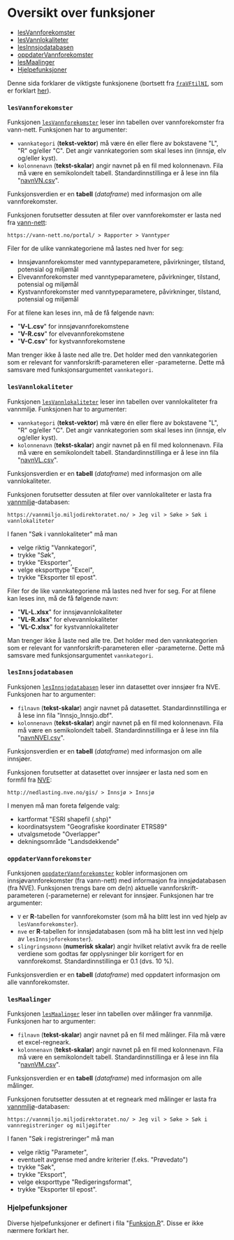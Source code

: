 # Oversikt over funksjoner

-   <a href="#lesvannforekomster" id="toc-lesvannforekomster">lesVannforekomster</a>
-   <a href="#lesvannlokaliteter" id="toc-lesvannlokaliteter">lesVannlokaliteter</a>
-   <a href="#lesinnsjodatabasen" id="toc-lesinnsjodatabasen">lesInnsjodatabasen</a>
-   <a href="#oppdatervannforekomster" id="toc-oppdatervannforekomster">oppdaterVannforekomster</a>
-   <a href="#lesmaalinger" id="toc-lesmaalinger">lesMaalinger</a>
-   <a href="#hjelpefunksjoner" id="toc-hjelpefunksjoner">Hjelpefunksjoner</a>

Denne sida forklarer de viktigste funksjonene (bortsett fra [`fraVFtilNI`](Dbehandl.R), som er forklart [her](forklar.md)).



### `lesVannforekomster` 

Funksjonen [`lesVannforekomster`](Vannfork.R) leser inn tabellen over vannforekomster fra vann-nett.
Funksjonen har to argumenter:

* `vannkategori` (**tekst-vektor**) må være én eller flere av bokstavene "L", "R" og/eller "C". Det angir vannkategorien som skal leses inn (innsjø, elv og/eller kyst).
* `kolonnenavn` (**tekst-skalar**) angir navnet på en fil med kolonnenavn. Fila må være en semikolondelt tabell. Standardinnstillinga er å lese inn fila "[navnVN.csv](navnVN.csv)".

Funksjonsverdien er en **tabell** (_dataframe_) med informasjon om alle vannforekomster.

Funksjonen forutsetter dessuten at filer over vannforekomster er lasta ned fra [vann-nett](https://vann-nett.no/portal/):

`https://vann-nett.no/portal/ > Rapporter > Vanntyper`

Filer for de ulike vannkategoriene må lastes ned hver for seg:

- Innsjøvannforekomster med vanntypeparametere, påvirkninger, tilstand, potensial og miljømål
- Elvevannforekomster   med vanntypeparametere, påvirkninger, tilstand, potensial og miljømål
- Kystvannforekomster   med vanntypeparametere, påvirkninger, tilstand, potensial og miljømål

For at filene kan leses inn, må de få følgende navn:

- "**V-L.csv**" for innsjøvannforekomstene
- "**V-R.csv**" for elvevannforekomstene
- "**V-C.csv**" for kystvannforekomstene

Man trenger ikke å laste ned alle tre. Det holder med den vannkategorien som er relevant for vannforskrift-parameteren eller -parameterne.
Dette må samsvare med funksjonsargumentet `vannkategori`.



### `lesVannlokaliteter`

Funksjonen [`lesVannlokaliteter`](Vannfork.R) leser inn tabellen over vannlokaliteter fra vannmiljø.
Funksjonen har to argumenter:

* `vannkategori` (**tekst-vektor**) må være én eller flere av bokstavene "L", "R" og/eller "C". Det angir vannkategorien som skal leses inn (innsjø, elv og/eller kyst).
* `kolonnenavn` (**tekst-skalar**) angir navnet på en fil med kolonnenavn. Fila må være en semikolondelt tabell. Standardinnstillinga er å lese inn fila "[navnVL.csv](navnVL.csv)".

Funksjonsverdien er en **tabell** (_dataframe_) med informasjon om alle vannlokaliteter.

Funksjonen forutsetter dessuten at filer over vannlokaliteter er lasta fra [vannmiljø](https://vannmiljo.miljodirektoratet.no/)-databasen:

`https://vannmiljo.miljodirektoratet.no/ > Jeg vil > Søke > Søk i vannlokaliteter`

I fanen "Søk i vannlokaliteter" må man

- velge riktig "Vannkategori",
- trykke "Søk",
- trykke "Eksporter",
- velge eksporttype "Excel",
- trykke "Eksporter til epost".

Filer for de like vannkategoriene må lastes ned hver for seg. 
For at filene kan leses inn, må de få følgende navn:

- "**VL-L.xlsx**" for innsjøvannlokaliteter
- "**VL-R.xlsx**" for elvevannlokaliteter
- "**VL-C.xlsx**" for kystvannlokaliteter

Man trenger ikke å laste ned alle tre. Det holder med den vannkategorien som er relevant for vannforskrift-parameteren eller -parameterne.
Dette må samsvare med funksjonsargumentet `vannkategori`.



### `lesInnsjodatabasen` 

Funksjonen [`lesInnsjodatabasen`](Vannfork.R) leser inn datasettet over innsjøer fra NVE.
Funksjonen har to argumenter:

* `filnavn` (**tekst-skalar**) angir navnet på datasettet. Standardinnstillinga er å lese inn fila "Innsjo_Innsjo.dbf".
* `kolonnenavn` (**tekst-skalar**) angir navnet på en fil med kolonnenavn. Fila må være en semikolondelt tabell. Standardinnstillinga er å lese inn fila "[navnNVEl.csv](navnNVEl.csv)".

Funksjonsverdien er en **tabell** (_dataframe_) med informasjon om alle innsjøer.

Funksjonen forutsetter at datasettet over innsjøer er lasta ned som en formfil fra [NVE](http://nedlasting.nve.no/gis/):

`http://nedlasting.nve.no/gis/ > Innsjø > Innsjø`

I menyen må man foreta følgende valg:

- kartformat "ESRI shapefil (.shp)"
- koordinatsystem "Geografiske koordinater ETRS89"
- utvalgsmetode "Overlapper"
- dekningsområde "Landsdekkende"



### `oppdaterVannforekomster`

Funksjonen [`oppdaterVannforekomster`](Vannfork.R) kobler informasjonen om innsjøvannforekomster (fra vann-nett) med informasjon fra innsjødatabasen (fra NVE). Funksjonen trengs bare om de(n) aktuelle vannforskrift-parameteren (-parameterne) er relevant for innsjøer. Funksjonen har tre argumenter:

* `V` er **R**-tabellen for vannforekomster (som må ha blitt lest inn ved hjelp av `lesVannforekomster`).
* `nve` er **R**-tabellen for innsjødatabasen (som må ha blitt lest inn ved hjelp av `lesInnsjoforekomster`).
* `slingringsmonn` (**numerisk skalar**) angir hvilket relativt avvik fra de reelle verdiene som godtas før opplysninger blir korrigert for en vannforekomst. Standardinnstillinga er 0.1 (dvs. 10 %).

Funksjonsverdien er en **tabell** (_dataframe_) med oppdatert informasjon om alle vannforekomster.



### `lesMaalinger`

Funksjonen [`lesMaalinger`](Vannfork.R) leser inn tabellen over målinger fra vannmiljø. Funksjonen har to argumenter:

* `filnavn` (**tekst-skalar**) angir navnet på en fil med målinger. Fila må være et excel-regneark.
* `kolonnenavn` (**tekst-skalar**) angir navnet på en fil med kolonnenavn. Fila må være en semikolondelt tabell. Standardinnstillinga er å lese inn fila "[navnVM.csv](navnVM.csv)".

Funksjonsverdien er en **tabell** (_dataframe_) med informasjon om alle målinger.

Funksjonen forutsetter dessuten at et regneark med målinger er lasta fra [vannmiljø](https://vannmiljo.miljodirektoratet.no/)-databasen:

`https://vannmiljo.miljodirektoratet.no/ > Jeg vil > Søke > Søk i vannregistreringer og miljøgifter`

I fanen "Søk i registreringer" må man

- velge riktig "Parameter",
- eventuelt avgrense med andre kriterier (f.eks. "Prøvedato")
- trykke "Søk",
- trykke "Eksport",
- velge eksporttype "Redigeringsformat",
- trykke "Eksporter til epost".



### Hjelpefunksjoner

Diverse hjelpefunksjoner er definert i fila "[Funksjon.R](Funksjon.R)".
Disse er ikke nærmere forklart her.
